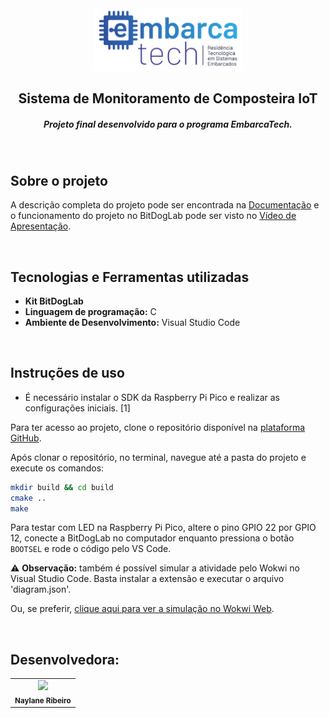 <div align="center">
    <img src="./docs/logo.png" alt="Logo Embarcatech" height="100">
</div>

<h2 align="center">  Sistema de Monitoramento de Composteira IoT</h3>
<h5 align="center"> Projeto final desenvolvido para o programa EmbarcaTech. </h5>

<br>

## Sobre o projeto
A descrição completa do projeto pode ser encontrada na [Documentação](/docs/U7T_tic370101092_Naylane.pdf) e o funcionamento do projeto no BitDogLab pode ser visto no [Vídeo de Apresentação](https://drive.google.com/drive/folders/1hXUiHSo0h73csPhoPgYV7acifhWlX10m?usp=sharing).

<br>

## Tecnologias e Ferramentas utilizadas
- **Kit BitDogLab**
- **Linguagem de programação:** C
- **Ambiente de Desenvolvimento:** Visual Studio Code

<br>

## Instruções de uso
- É necessário instalar o SDK da Raspberry Pi Pico e realizar as configurações iniciais. [1]

Para ter acesso ao projeto, clone o repositório disponível na [plataforma GitHub](https://github.com/naylane/Composteira-IoT).

Após clonar o repositório, no terminal, navegue até a pasta do projeto e execute os comandos:
```bash
mkdir build && cd build
cmake ..
make
```
Para testar com LED na Raspberry Pi Pico, altere o pino GPIO 22 por GPIO 12, conecte a BitDogLab no computador enquanto pressiona o botão `BOOTSEL` e rode o código pelo VS Code.

⚠️ **Observação:** também é possível simular a atividade pelo Wokwi no Visual Studio Code. Basta instalar a extensão e executar o arquivo 'diagram.json'.

Ou, se preferir, [clique aqui para ver a simulação no Wokwi Web](https://wokwi.com/projects/422603356971975681).

<br>

## Desenvolvedora:
<table>
  <tr>
    <td align="center"><img style="" src="https://avatars.githubusercontent.com/u/89545660?v=4" width="100px;" ><br /> <sub> <b> Naylane Ribeiro </b> </sub>
    </td>
</table>